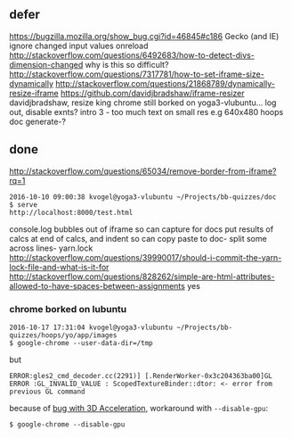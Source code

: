 

## defer

https://bugzilla.mozilla.org/show_bug.cgi?id=46845#c186 Gecko (and IE) ignore changed input values onreload
http://stackoverflow.com/questions/6492683/how-to-detect-divs-dimension-changed why is this so difficult?
http://stackoverflow.com/questions/7317781/how-to-set-iframe-size-dynamically
http://stackoverflow.com/questions/21868789/dynamically-resize-iframe
https://github.com/davidjbradshaw/iframe-resizer davidjbradshaw, resize king
chrome still borked on yoga3-vlubuntu... log out, disable exnts?
intro 3 - too much text on small res e.g 640x480
hoops doc generate-?

## done

http://stackoverflow.com/questions/65034/remove-border-from-iframe?rq=1

    2016-10-10 09:00:38 kvogel@yoga3-vlubuntu ~/Projects/bb-quizzes/doc
    $ serve
    http://localhost:8000/test.html

console.log bubbles out of iframe so can capture for docs
put results of calcs at end of calcs, and indent so can copy paste to doc-
split some across lines-
yarn.lock
http://stackoverflow.com/questions/39990017/should-i-commit-the-yarn-lock-file-and-what-is-it-for
http://stackoverflow.com/questions/828262/simple-are-html-attributes-allowed-to-have-spaces-between-assignments yes

### chrome borked on lubuntu

    2016-10-17 17:31:04 kvogel@yoga3-vlubuntu ~/Projects/bb-quizzes/hoops/yo/app/images
    $ google-chrome --user-data-dir=/tmp

but

    ERROR:gles2_cmd_decoder.cc(2291)] [.RenderWorker-0x3c204363ba00]GL ERROR :GL_INVALID_VALUE : ScopedTextureBinder::dtor: <- error from previous GL command

because of [bug with 3D Acceleration](https://forums.virtualbox.org/viewtopic.php?f=3&t=77404), workaround with `--disable-gpu`:

    $ google-chrome --disable-gpu
